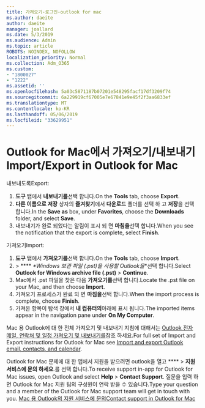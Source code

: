 ```yaml
---
title: 가져오기-로그인-outlook for mac
ms.author: daeite
author: daeite
manager: joallard
ms.date: 5/3/2019
ms.audience: Admin
ms.topic: article
ROBOTS: NOINDEX, NOFOLLOW
localization_priority: Normal
ms.collection: Adm_O365
ms.custom:
- "1800027"
- "1222"
ms.assetid: ''
ms.openlocfilehash: 5a03c5871187b07201e548295facf17df3209f74
ms.sourcegitcommit: 6a229919cf67005e7e67841e9e45f2f3aa6833ef
ms.translationtype: MT
ms.contentlocale: ko-KR
ms.lasthandoff: 05/06/2019
ms.locfileid: "33629951"
---
```

# <a name="importexport-in-outlook-for-mac"></a><span data-ttu-id="b1c00-102">Outlook for Mac에서 가져오기/내보내기</span><span class="sxs-lookup"><span data-stu-id="b1c00-102">Import/Export in Outlook for Mac</span></span> 

<span data-ttu-id="b1c00-103">내보내도록</span><span class="sxs-lookup"><span data-stu-id="b1c00-103">Export:</span></span>
1. <span data-ttu-id="b1c00-104">**도구** 탭에서 **내보내기를**선택 합니다.</span><span class="sxs-lookup"><span data-stu-id="b1c00-104">On the **Tools** tab, choose **Export**.</span></span>
2. <span data-ttu-id="b1c00-105">**다른 이름으로 저장** 상자의 **즐겨찾기**에서 **다운로드** 폴더를 선택 하 고 **저장**을 선택 합니다.</span><span class="sxs-lookup"><span data-stu-id="b1c00-105">In the **Save as** box, under **Favorites**, choose the **Downloads** folder, and select **Save**.</span></span>
3. <span data-ttu-id="b1c00-106">내보내기가 완료 되었다는 알림이 표시 되 면 **마침을**선택 합니다.</span><span class="sxs-lookup"><span data-stu-id="b1c00-106">When you see the notification that the export is complete, select **Finish**.</span></span>

<span data-ttu-id="b1c00-107">가져오기</span><span class="sxs-lookup"><span data-stu-id="b1c00-107">Import:</span></span>
1. <span data-ttu-id="b1c00-108">**도구** 탭에서 **가져오기를**선택 합니다.</span><span class="sxs-lookup"><span data-stu-id="b1c00-108">On the **Tools** tab, choose **Import**.</span></span>
2. <span data-ttu-id="b1c00-109"> > \*\*\** *\*Windows 보관 파일 (.pst)을 사용할 Outlook을*\*선택 합니다.</span><span class="sxs-lookup"><span data-stu-id="b1c00-109">Select **Outlook for Windows archive file (.pst)** > **Continue**.</span></span>
3. <span data-ttu-id="b1c00-110">Mac에서 .pst 파일을 찾은 다음 **가져오기를**선택 합니다.</span><span class="sxs-lookup"><span data-stu-id="b1c00-110">Locate the .pst file on your Mac, and then choose **Import**.</span></span>
4. <span data-ttu-id="b1c00-111">가져오기 프로세스가 완료 되 면 **마침을**선택 합니다.</span><span class="sxs-lookup"><span data-stu-id="b1c00-111">When the import process is complete, choose **Finish**.</span></span>
5. <span data-ttu-id="b1c00-112">가져온 항목이 탐색 창에서 **내 컴퓨터의**아래에 표시 됩니다.</span><span class="sxs-lookup"><span data-stu-id="b1c00-112">The imported items appear in the navigation pane under **On My Computer**.</span></span>

<span data-ttu-id="b1c00-113">Mac 용 Outlook에 대 한 전체 가져오기 및 내보내기 지침에 대해서는 [Outlook 전자 메일, 연락처 및 일정 가져오기 및 내보내기를](https://support.office.com/article/92577192-3881-4502-b79d-c3bbada6c8ef#ID0EAACAAA=Mac)참조 하세요.</span><span class="sxs-lookup"><span data-stu-id="b1c00-113">For full set of Import and Export instructions for Outlook for Mac see [Import and export Outlook email, contacts, and calendar](https://support.office.com/article/92577192-3881-4502-b79d-c3bbada6c8ef#ID0EAACAAA=Mac).</span></span> 

<span data-ttu-id="b1c00-114">Outlook for Mac 문제에 대 한 앱에서 지원을 받으려면 outlook을 열고 \*\*\*\* > **지원 서비스에 문의 하세요**.를 선택 합니다.</span><span class="sxs-lookup"><span data-stu-id="b1c00-114">To receive support in-app for Outlook for Mac issues, open Outlook and select **Help** > **Contact Support**.</span></span> <span data-ttu-id="b1c00-115">질문을 입력 하면 Outlook for Mac 지원 팀의 구성원이 연락 받을 수 있습니다.</span><span class="sxs-lookup"><span data-stu-id="b1c00-115">Type your question and a member of the Outlook for Mac support team will get in touch with you.</span></span> [<span data-ttu-id="b1c00-116">Mac 용 Outlook의 지원 서비스에 문의</span><span class="sxs-lookup"><span data-stu-id="b1c00-116">Contact support in Outlook for Mac</span></span>](https://go.microsoft.com/fwlink/?linkid=2002400&clcid=0x409)